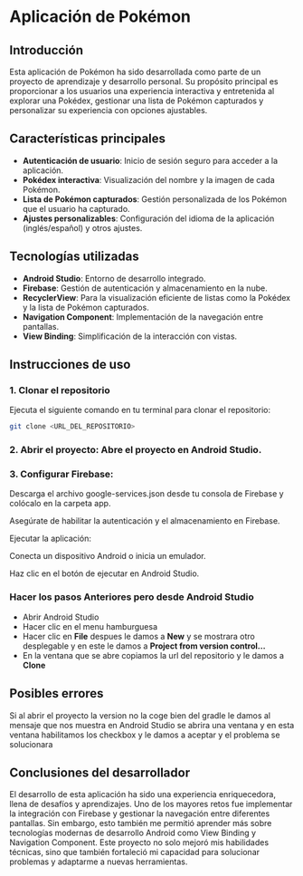 # Aplicación de Pokémon

## Introducción
Esta aplicación de Pokémon ha sido desarrollada como parte de un proyecto de aprendizaje y desarrollo personal. Su propósito principal es proporcionar a los usuarios una experiencia interactiva y entretenida al explorar una Pokédex, gestionar una lista de Pokémon capturados y personalizar su experiencia con opciones ajustables.

## Características principales
- **Autenticación de usuario**: Inicio de sesión seguro para acceder a la aplicación.
- **Pokédex interactiva**: Visualización del nombre y la imagen de cada Pokémon.
- **Lista de Pokémon capturados**: Gestión personalizada de los Pokémon que el usuario ha capturado.
- **Ajustes personalizables**: Configuración del idioma de la aplicación (inglés/español) y otros ajustes.

## Tecnologías utilizadas
- **Android Studio**: Entorno de desarrollo integrado.
- **Firebase**: Gestión de autenticación y almacenamiento en la nube.
- **RecyclerView**: Para la visualización eficiente de listas como la Pokédex y la lista de Pokémon capturados.
- **Navigation Component**: Implementación de la navegación entre pantallas.
- **View Binding**: Simplificación de la interacción con vistas.

## Instrucciones de uso
### 1. Clonar el repositorio
Ejecuta el siguiente comando en tu terminal para clonar el repositorio:
```bash
git clone <URL_DEL_REPOSITORIO>
````
### 2. Abrir el proyecto: Abre el proyecto en Android Studio.

### 3. Configurar Firebase:

Descarga el archivo google-services.json desde tu consola de Firebase y colócalo en la carpeta app.

Asegúrate de habilitar la autenticación y el almacenamiento en Firebase.



Ejecutar la aplicación:

Conecta un dispositivo Android o inicia un emulador.

Haz clic en el botón de ejecutar en Android Studio.
### Hacer los pasos Anteriores pero desde Android Studio
- Abrir Android Studio
- Hacer clic en el menu hamburguesa
- Hacer clic en **File** despues le damos a **New** y se mostrara otro desplegable y en este le damos a **Project from version control...**
- En la ventana que se abre copiamos la url del repositorio y le damos a **Clone**
## Posibles errores
Si al abrir el proyecto la version no la coge bien del gradle le damos al mensaje que nos muestra en Android Studio se abrira una ventana y en esta ventana habilitamos los checkbox y le damos a aceptar y el problema se solucionara
## Conclusiones del desarrollador

El desarrollo de esta aplicación ha sido una experiencia enriquecedora, llena de desafíos y aprendizajes. Uno de los mayores retos fue implementar la integración con Firebase y gestionar la navegación entre diferentes pantallas. Sin embargo, esto también 
me permitió aprender más sobre tecnologías modernas de desarrollo Android como View Binding y Navigation Component. Este proyecto no solo mejoró mis habilidades técnicas, sino que también fortaleció mi capacidad para solucionar problemas y adaptarme a nuevas herramientas.
